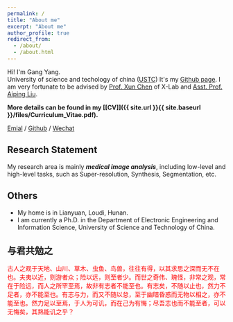 ```yaml
---
permalink: /
title: "About me"
excerpt: "About me"
author_profile: true
redirect_from: 
  - /about/
  - /about.html
---
```


Hi! I'm Gang Yang.  
University of science and techology of china ([USTC](https://www.ustc.edu.cn/))
It's my [Github page](https://yggame.github.io/).
I am very fortunate to be advised by [Prof. Xun Chen](http://staff.ustc.edu.cn/~xunchen/) of X-Lab and [Asst. Prof. Aiping Liu](http://leinao.ustc.edu.cn/2021/0430/c25926a483613/page.htm). 

<strong>More details can be found in my [[CV]]({{ site.url }}{{ site.baseurl }}/files/Curriculum_Vitae.pdf). </strong>

[Emial](yg1997@mail.ustc.edu.cn)  /  [Github](https://github.com/yggame) / [Wechat](../images/wechat.jpg) 

Research Statement
------

My research area is mainly **_medical image analysis_**, including low-level and high-level tasks, such as Super-resolution, Synthesis, Segmentation, etc.

Others
------

- My home is in Lianyuan, Loudi, Hunan.
- I am currently a Ph.D. in the Department of Electronic Engineering and Information Science, University of Science and Technology of China.

与君共勉之
------

<font color=red face="华文行楷">古人之观于天地、山川、草木、虫鱼、鸟兽，往往有得，以其求思之深而无不在也。夫夷以近，则游者众；险以远，则至者少。而世之奇伟、瑰怪，非常之观，常在于险远，而人之所罕至焉，故非有志者不能至也。有志矣，不随以止也，然力不足者，亦不能至也。有志与力，而又不随以怠，至于幽暗昏惑而无物以相之，亦不能至也。然力足以至焉，于人为可讥，而在己为有悔；尽吾志也而不能至者，可以无悔矣，其熟能讥之乎？ </font>
